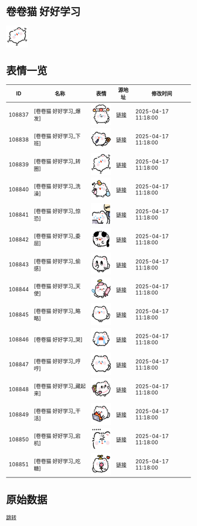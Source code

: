 # 卷卷猫 好好学习

<img src="./cover.png" height="60" alt="cover" />

# 表情一览

|ID|名称|表情|源地址|修改时间|
|----|----|----|----|----|
|108837|[卷卷猫 好好学习_爆发]|<img src="./pic/108837_%5B卷卷猫 好好学习_爆发%5D.png" height="60" alt="爆发"/>|[链接](https://i0.hdslb.com/bfs/garb/5cd1c14c4813ba6d980a39540e0d892c836ee827.png)|2025-04-17 11:18:00|
|108838|[卷卷猫 好好学习_下班]|<img src="./pic/108838_%5B卷卷猫 好好学习_下班%5D.png" height="60" alt="下班"/>|[链接](https://i0.hdslb.com/bfs/garb/5d5c0ae4e9fae55bc731406232b540f5eb6d2830.png)|2025-04-17 11:18:00|
|108839|[卷卷猫 好好学习_转圈]|<img src="./pic/108839_%5B卷卷猫 好好学习_转圈%5D.png" height="60" alt="转圈"/>|[链接](https://i0.hdslb.com/bfs/garb/dae26901eb624bcd512ff5853b3c79b83ca42adf.png)|2025-04-17 11:18:00|
|108840|[卷卷猫 好好学习_洗澡]|<img src="./pic/108840_%5B卷卷猫 好好学习_洗澡%5D.png" height="60" alt="洗澡"/>|[链接](https://i0.hdslb.com/bfs/garb/379a927ef0df02e5b445899605ef300ead279d17.png)|2025-04-17 11:18:00|
|108841|[卷卷猫 好好学习_惊恐]|<img src="./pic/108841_%5B卷卷猫 好好学习_惊恐%5D.png" height="60" alt="惊恐"/>|[链接](https://i0.hdslb.com/bfs/garb/12f7082ecb164819d2d491300bb8cfd486f710b5.png)|2025-04-17 11:18:00|
|108842|[卷卷猫 好好学习_委屈]|<img src="./pic/108842_%5B卷卷猫 好好学习_委屈%5D.png" height="60" alt="委屈"/>|[链接](https://i0.hdslb.com/bfs/garb/b4e6dbe0c621d725c65f69c201146e77e20eff8a.png)|2025-04-17 11:18:00|
|108843|[卷卷猫 好好学习_偷感]|<img src="./pic/108843_%5B卷卷猫 好好学习_偷感%5D.png" height="60" alt="偷感"/>|[链接](https://i0.hdslb.com/bfs/garb/9a58a86d97583a348b24998d9fb29543d5141f69.png)|2025-04-17 11:18:00|
|108844|[卷卷猫 好好学习_天使]|<img src="./pic/108844_%5B卷卷猫 好好学习_天使%5D.png" height="60" alt="天使"/>|[链接](https://i0.hdslb.com/bfs/garb/d8d0e603616be0dbd4e1f19ff76bf61578c3165d.png)|2025-04-17 11:18:00|
|108845|[卷卷猫 好好学习_略略]|<img src="./pic/108845_%5B卷卷猫 好好学习_略略%5D.png" height="60" alt="略略"/>|[链接](https://i0.hdslb.com/bfs/garb/b5e5e0c39e5e47844874b161819aa02ab0d81a88.png)|2025-04-17 11:18:00|
|108846|[卷卷猫 好好学习_哭]|<img src="./pic/108846_%5B卷卷猫 好好学习_哭%5D.png" height="60" alt="哭"/>|[链接](https://i0.hdslb.com/bfs/garb/293a37d59e5aa25a56422a2ddff6ebbf1964f6aa.png)|2025-04-17 11:18:00|
|108847|[卷卷猫 好好学习_哼哼]|<img src="./pic/108847_%5B卷卷猫 好好学习_哼哼%5D.png" height="60" alt="哼哼"/>|[链接](https://i0.hdslb.com/bfs/garb/392c96171a6d1dbd9c2c5f1d7e2be546526d1825.png)|2025-04-17 11:18:00|
|108848|[卷卷猫 好好学习_藏起来]|<img src="./pic/108848_%5B卷卷猫 好好学习_藏起来%5D.png" height="60" alt="藏起来"/>|[链接](https://i0.hdslb.com/bfs/garb/36d71c1a45fbaf6db653f2c4d7142b85d5c7554d.png)|2025-04-17 11:18:00|
|108849|[卷卷猫 好好学习_干活]|<img src="./pic/108849_%5B卷卷猫 好好学习_干活%5D.png" height="60" alt="干活"/>|[链接](https://i0.hdslb.com/bfs/garb/a65db0c31420688b4227c61f39be39498c548393.png)|2025-04-17 11:18:00|
|108850|[卷卷猫 好好学习_宕机]|<img src="./pic/108850_%5B卷卷猫 好好学习_宕机%5D.png" height="60" alt="宕机"/>|[链接](https://i0.hdslb.com/bfs/garb/e08c5814efbfb31c1054cd75ec66beef2e80e2f8.png)|2025-04-17 11:18:00|
|108851|[卷卷猫 好好学习_吃糖]|<img src="./pic/108851_%5B卷卷猫 好好学习_吃糖%5D.png" height="60" alt="吃糖"/>|[链接](https://i0.hdslb.com/bfs/garb/a1d783bedec5c1404cabd95dc7058ead6ab89188.png)|2025-04-17 11:18:00|

# 原始数据

[跳转](./raw.json)

